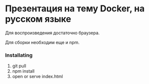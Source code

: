 # Презентация на тему Docker, на русском языке

Для воспроизведения достаточно браузера.

Для сборки необходим еще и npm.

### Installating

1. git pull
1. npm install
1. open or serve index.html
